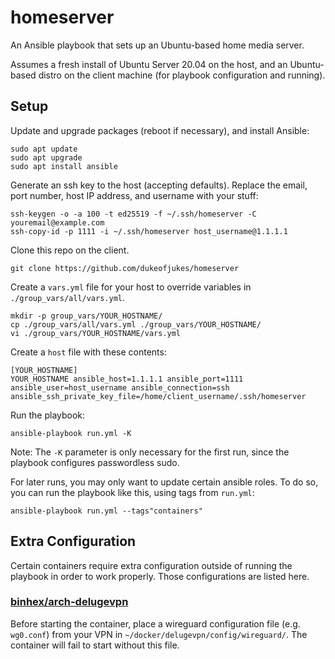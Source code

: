 # homeserver

An Ansible playbook that sets up an Ubuntu-based home media server.

Assumes a fresh install of Ubuntu Server 20.04 on the host, and an Ubuntu-based distro on the client machine (for playbook configuration and running).

## Setup

Update and upgrade packages (reboot if necessary), and install Ansible:

```
sudo apt update
sudo apt upgrade
sudo apt install ansible
```

Generate an ssh key to the host (accepting defaults). Replace the email, port number, host IP address, and username with your stuff:

```
ssh-keygen -o -a 100 -t ed25519 -f ~/.ssh/homeserver -C youremail@example.com
ssh-copy-id -p 1111 -i ~/.ssh/homeserver host_username@1.1.1.1
```

Clone this repo on the client.

```
git clone https://github.com/dukeofjukes/homeserver
```

<!-- Create a host variable file. -->
<!---->
<!-- ``` -->
<!-- cd homeserver/ -->
<!-- mkdir -p host_vars/YOUR_HOSTNAME -->
<!-- vi host_vars/YOUR_HOSTNAME -->
<!-- ``` -->

Create a `vars.yml` file for your host to override variables in `./group_vars/all/vars.yml`.

```
mkdir -p group_vars/YOUR_HOSTNAME/
cp ./group_vars/all/vars.yml ./group_vars/YOUR_HOSTNAME/
vi ./group_vars/YOUR_HOSTNAME/vars.yml
```

Create a `host` file with these contents:

```
[YOUR_HOSTNAME]
YOUR_HOSTNAME ansible_host=1.1.1.1 ansible_port=1111 ansible_user=host_username ansible_connection=ssh ansible_ssh_private_key_file=/home/client_username/.ssh/homeserver
```

Run the playbook:

```
ansible-playbook run.yml -K
```

Note: The `-K` parameter is only necessary for the first run, since the playbook configures passwordless sudo.

For later runs, you may only want to update certain ansible roles. To do so, you can run the playbook like this, using tags from `run.yml`:

```
ansible-playbook run.yml --tags"containers"
```

## Extra Configuration

Certain containers require extra configuration outside of running the playbook in order to work properly. Those configurations are listed here.

### [binhex/arch-delugevpn](https://github.com/binhex/arch-delugevpn)

Before starting the container, place a wireguard configuration file (e.g. `wg0.conf`) from your VPN in `~/docker/delugevpn/config/wireguard/`. The container will fail to start without this file.
